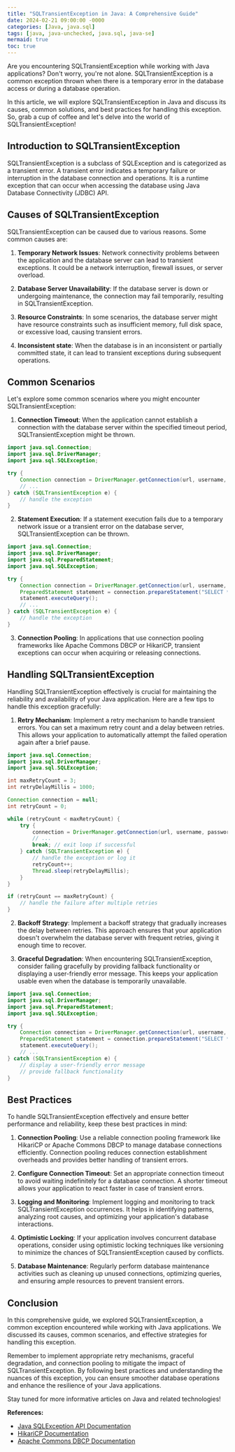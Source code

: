 ```yaml
---
title: "SQLTransientException in Java: A Comprehensive Guide"
date: 2024-02-21 09:00:00 -0000
categories: [Java, java.sql]
tags: [java, java-unchecked, java.sql, java-se]
mermaid: true
toc: true
---
```



Are you encountering SQLTransientException while working with Java applications? Don't worry, you're not alone. SQLTransientException is a common exception thrown when there is a temporary error in the database access or during a database operation.

In this article, we will explore SQLTransientException in Java and discuss its causes, common solutions, and best practices for handling this exception. So, grab a cup of coffee and let's delve into the world of SQLTransientException!

## Introduction to SQLTransientException
SQLTransientException is a subclass of SQLException and is categorized as a transient error. A transient error indicates a temporary failure or interruption in the database connection and operations. It is a runtime exception that can occur when accessing the database using Java Database Connectivity (JDBC) API.

## Causes of SQLTransientException
SQLTransientException can be caused due to various reasons. Some common causes are:

1. **Temporary Network Issues**: Network connectivity problems between the application and the database server can lead to transient exceptions. It could be a network interruption, firewall issues, or server overload.

2. **Database Server Unavailability**: If the database server is down or undergoing maintenance, the connection may fail temporarily, resulting in SQLTransientException.

3. **Resource Constraints**: In some scenarios, the database server might have resource constraints such as insufficient memory, full disk space, or excessive load, causing transient errors.

4. **Inconsistent state**: When the database is in an inconsistent or partially committed state, it can lead to transient exceptions during subsequent operations.

## Common Scenarios
Let's explore some common scenarios where you might encounter SQLTransientException:

1. **Connection Timeout**: When the application cannot establish a connection with the database server within the specified timeout period, SQLTransientException might be thrown.

```java
import java.sql.Connection;
import java.sql.DriverManager;
import java.sql.SQLException;

try {
    Connection connection = DriverManager.getConnection(url, username, password);
    // ...
} catch (SQLTransientException e) {
    // handle the exception
}
```

2. **Statement Execution**: If a statement execution fails due to a temporary network issue or a transient error on the database server, SQLTransientException can be thrown.

```java
import java.sql.Connection;
import java.sql.DriverManager;
import java.sql.PreparedStatement;
import java.sql.SQLException;

try {
    Connection connection = DriverManager.getConnection(url, username, password);
    PreparedStatement statement = connection.prepareStatement("SELECT * FROM users");
    statement.executeQuery();
    // ...
} catch (SQLTransientException e) {
    // handle the exception
}
```

3. **Connection Pooling**: In applications that use connection pooling frameworks like Apache Commons DBCP or HikariCP, transient exceptions can occur when acquiring or releasing connections.

## Handling SQLTransientException
Handling SQLTransientException effectively is crucial for maintaining the reliability and availability of your Java application. Here are a few tips to handle this exception gracefully:

1. **Retry Mechanism**: Implement a retry mechanism to handle transient errors. You can set a maximum retry count and a delay between retries. This allows your application to automatically attempt the failed operation again after a brief pause.

```java
import java.sql.Connection;
import java.sql.DriverManager;
import java.sql.SQLException;

int maxRetryCount = 3;
int retryDelayMillis = 1000;

Connection connection = null;
int retryCount = 0;

while (retryCount < maxRetryCount) {
    try {
        connection = DriverManager.getConnection(url, username, password);
        // ...
        break; // exit loop if successful
    } catch (SQLTransientException e) {
        // handle the exception or log it
        retryCount++;
        Thread.sleep(retryDelayMillis);
    }
}

if (retryCount == maxRetryCount) {
    // handle the failure after multiple retries
}
```

2. **Backoff Strategy**: Implement a backoff strategy that gradually increases the delay between retries. This approach ensures that your application doesn't overwhelm the database server with frequent retries, giving it enough time to recover.

3. **Graceful Degradation**: When encountering SQLTransientException, consider failing gracefully by providing fallback functionality or displaying a user-friendly error message. This keeps your application usable even when the database is temporarily unavailable.

```java
import java.sql.Connection;
import java.sql.DriverManager;
import java.sql.PreparedStatement;
import java.sql.SQLException;

try {
    Connection connection = DriverManager.getConnection(url, username, password);
    PreparedStatement statement = connection.prepareStatement("SELECT * FROM users");
    statement.executeQuery();
    // ...
} catch (SQLTransientException e) {
    // display a user-friendly error message
    // provide fallback functionality
}
```

## Best Practices
To handle SQLTransientException effectively and ensure better performance and reliability, keep these best practices in mind:

1. **Connection Pooling**: Use a reliable connection pooling framework like HikariCP or Apache Commons DBCP to manage database connections efficiently. Connection pooling reduces connection establishment overheads and provides better handling of transient errors.

2. **Configure Connection Timeout**: Set an appropriate connection timeout to avoid waiting indefinitely for a database connection. A shorter timeout allows your application to react faster in case of transient errors.

3. **Logging and Monitoring**: Implement logging and monitoring to track SQLTransientException occurrences. It helps in identifying patterns, analyzing root causes, and optimizing your application's database interactions.

4. **Optimistic Locking**: If your application involves concurrent database operations, consider using optimistic locking techniques like versioning to minimize the chances of SQLTransientException caused by conflicts.

5. **Database Maintenance**: Regularly perform database maintenance activities such as cleaning up unused connections, optimizing queries, and ensuring ample resources to prevent transient errors.

## Conclusion
In this comprehensive guide, we explored SQLTransientException, a common exception encountered while working with Java applications. We discussed its causes, common scenarios, and effective strategies for handling this exception.

Remember to implement appropriate retry mechanisms, graceful degradation, and connection pooling to mitigate the impact of SQLTransientException. By following best practices and understanding the nuances of this exception, you can ensure smoother database operations and enhance the resilience of your Java applications.

Stay tuned for more informative articles on Java and related technologies!

**References:**
- [Java SQLException API Documentation](https://docs.oracle.com/en/java/javase/11/docs/api/java.sql/java/sql/SQLTransientException.html)
- [HikariCP Documentation](https://github.com/brettwooldridge/HikariCP)
- [Apache Commons DBCP Documentation](https://commons.apache.org/proper/commons-dbcp/)
